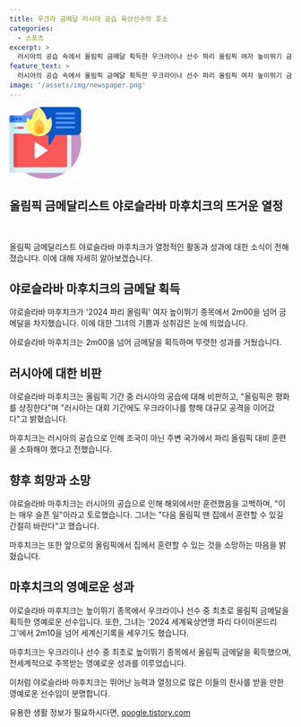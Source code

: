```yaml
---
title: 우크라 금메달 러시아 공습 육상선수의 호소
categories:
  - 스포츠
excerpt: >
  러시아의 공습 속에서 올림픽 금메달 획득한 우크라이나 선수 파리 올림픽 여자 높이뛰기 금메달리스트 야로슬라바 마후치크(23·우크라이나)는 러시아의 공습으로 인해 조국이 아닌 주변 국가에서 훈련해야 했음을 토로했다. 그녀는 다음 올림픽엔 집에서 훈련할 수 있길 간절히 바란다고 말했으며, 러시아를 비판했다. 이에 더해, 마후치크는 파리 올림픽에서 2m00을 넘어 금메달을 획득하며 우크라이나 최초의 높이뛰기 올림픽 금메달리스트가 되었다.
feature_text: >
  러시아의 공습 속에서 올림픽 금메달 획득한 우크라이나 선수 파리 올림픽 여자 높이뛰기 금메달리스트 야로슬라바 마후치크(23·우크라이나)는 러시아의 공습으로 인해 조국이 아닌 주변 국가에서 훈련해야 했음을 토로했다. 그녀는 다음 올림픽엔 집에서 훈련할 수 있길 간절히 바란다고 말했으며, 러시아를 비판했다. 이에 더해, 마후치크는 파리 올림픽에서 2m00을 넘어 금메달을 획득하며 우크라이나 최초의 높이뛰기 올림픽 금메달리스트가 되었다.
image: '/assets/img/newspaper.png'
---
```


<p><img src="/assets/img/news.png" alt="rentncar 속보" /></p>

<h2>올림픽 금메달리스트 야로슬라바 마후치크의 뜨거운 열정</h2>

<p data-ke-size="size16">&nbsp;</p>

<p>올림픽 금메달리스트 야로슬라바 마후치크가 열정적인 활동과 성과에 대한 소식이 전해졌습니다. 이에 대해 자세히 알아보겠습니다.</p>

<h2 data-ke-size="size26">야로슬라바 마후치크의 금메달 획득</h2>

<p>야로슬라바 마후치크가 '2024 파리 올림픽' 여자 높이뛰기 종목에서 2m00을 넘어 금메달을 차지했습니다. 이에 대한 그녀의 기쁨과 성취감은 눈에 띄었습니다.</p>

<p data-ke-size="size16">야로슬라바 마후치크는 2m00을 넘어 금메달을 획득하며 뚜렷한 성과를 거뒀습니다.</p>

<h2 data-ke-size="size26">러시아에 대한 비판</h2>

<p>야로슬라바 마후치크는 올림픽 기간 중 러시아의 공습에 대해 비판하고, "올림픽은 평화를 상징한다"며 "러시아는 대회 기간에도 우크라이나를 향해 대규모 공격을 이어갔다"고 밝혔습니다.</p>

<p data-ke-size="size16">마후치크는 러시아의 공습으로 인해 조국이 아닌 주변 국가에서 파리 올림픽 대비 훈련을 소화해야 했다고 전했습니다.</p>

<h2 data-ke-size="size26">향후 희망과 소망</h2>

<p>야로슬라바 마후치크는 러시아의 공습으로 인해 해외에서만 훈련했음을 고백하며, "이는 매우 슬픈 일"이라고 토로했습니다. 그녀는 "다음 올림픽 땐 집에서 훈련할 수 있길 간절히 바란다"고 했습니다.</p>

<p data-ke-size="size16">마후치크는 또한 앞으로의 올림픽에서 집에서 훈련할 수 있는 것을 소망하는 마음을 밝혔습니다.</p>

<h2 data-ke-size="size26">마후치크의 영예로운 성과</h2>

<p>야로슬라바 마후치크는 높이뛰기 종목에서 우크라이나 선수 중 최초로 올림픽 금메달을 획득한 영예로운 선수입니다. 또한, 그녀는 '2024 세계육상연맹 파리 다이아몬드리그'에서 2m10을 넘어 세계신기록을 세우기도 했습니다.</p>

<p data-ke-size="size16">마후치크는 우크라이나 선수 중 최초로 높이뛰기 종목에서 올림픽 금메달을 획득했으며, 전세계적으로 주목받는 영예로운 성과를 이루었습니다.</p>

<p>이처럼 야로슬라바 마후치크는 뛰어난 능력과 열정으로 많은 이들의 찬사를 받을 만한 영예로운 선수임이 분명합니다.</p>
유용한 생활 정보가 필요하시다면, <a href="https://qoogle.tistory.com" rel="dofollow">qoogle.tistory.com</a>


